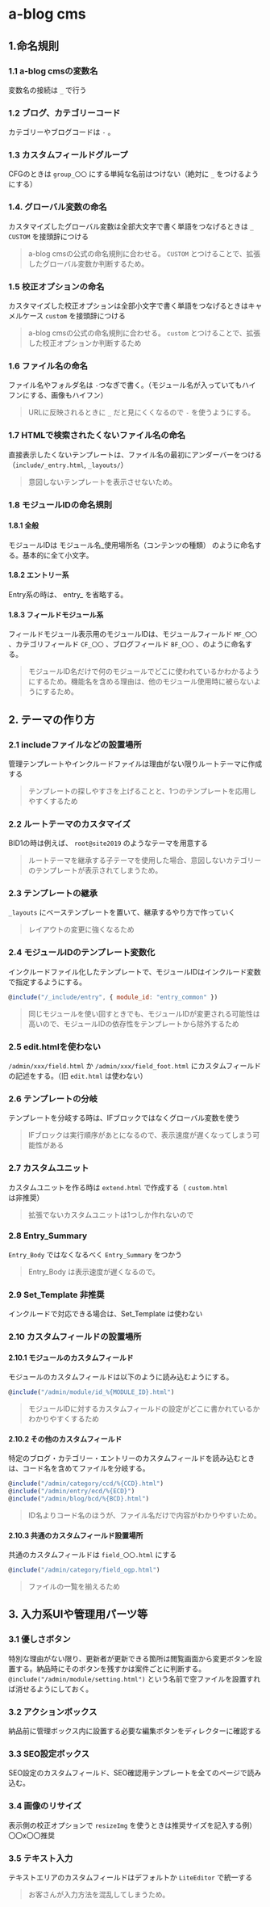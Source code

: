 # a-blog cms


## 1.命名規則

### 1.1 a-blog cmsの変数名
変数名の接続は `_` で行う
### 1.2 ブログ、カテゴリーコード
カテゴリーやブログコードは `-` 。
### 1.3 カスタムフィールドグループ
CFGのときは `group_〇〇` にする単純な名前はつけない（絶対に `_` をつけるようにする）
### 1.4. グローバル変数の命名
カスタマイズしたグローバル変数は全部大文字で書く単語をつなげるときは `_`  `CUSTOM` を接頭辞につける

> a-blog cmsの公式の命名規則に合わせる。 `CUSTOM` とつけることで、拡張したグローバル変数か判断するため。

### 1.5 校正オプションの命名

カスタマイズした校正オプションは全部小文字で書く単語をつなげるときはキャメルケース `custom` を接頭辞につける

> a-blog cmsの公式の命名規則に合わせる。 `custom` とつけることで、拡張した校正オプションか判断するため

### 1.6 ファイル名の命名

ファイル名やフォルダ名は `-`つなぎで書く。（モジュール名が入っていてもハイフンにする、画像もハイフン）

> URLに反映されるときに `_` だと見にくくなるので `-` を使うようにする。

### 1.7 HTMLで検索されたくないファイル名の命名

直接表示したくないテンプレートは、ファイル名の最初にアンダーバーをつける（`include/_entry.html`, `_layouts/`）

> 意図しないテンプレートを表示させないため。

### 1.8 モジュールIDの命名規則

#### 1.8.1 全般
モジュールIDは モジュール名_使用場所名（コンテンツの種類） のように命名する。基本的に全て小文字。
#### 1.8.2 エントリー系
Entry系の時は、 entry_ を省略する。
#### 1.8.3 フィールドモジュール系
フィールドモジュール表示用のモジュールIDは、モジュールフィールド `MF_〇〇` 、カテゴリフィールド `CF_〇〇` 、ブログフィールド `BF_〇〇` 、のように命名する。

> モジュールID名だけで何のモジュールでどこに使われているかわかるようにするため。機能名を含める理由は、他のモジュール使用時に被らないようにするため。


## 2. テーマの作り方

### 2.1 includeファイルなどの設置場所

管理テンプレートやインクルードファイルは理由がない限りルートテーマに作成する

> テンプレートの探しやすさを上げることと、1つのテンプレートを応用しやすくするため


### 2.2 ルートテーマのカスタマイズ
BID1の時は例えば、 `root@site2019` のようなテーマを用意する

> ルートテーマを継承する子テーマを使用した場合、意図しないカテゴリーのテンプレートが表示されてしまうため。

### 2.3 テンプレートの継承

`_layouts` にベーステンプレートを置いて、継承するやり方で作っていく

> レイアウトの変更に強くなるため

### 2.4 モジュールIDのテンプレート変数化

インクルードファイル化したテンプレートで、モジュールIDはインクルード変数で指定するようにする。

```js
@include("/_include/entry", { module_id: "entry_common" })
```

> 同じモジュールを使い回すときでも、モジュールIDが変更される可能性は高いので、モジュールIDの依存性をテンプレートから除外するため

### 2.5 edit.htmlを使わない

`/admin/xxx/field.html` か `/admin/xxx/field_foot.html` にカスタムフィールドの記述をする。（旧 `edit.html` は使わない）

### 2.6 テンプレートの分岐

テンプレートを分岐する時は、IFブロックではなくグローバル変数を使う

> IFブロックは実行順序があとになるので、表示速度が遅くなってしまう可能性がある


### 2.7 カスタムユニット

カスタムユニットを作る時は `extend.html` で作成する（ `custom.html` は非推奨）

> 拡張でないカスタムユニットは1つしか作れないので


### 2.8 Entry_Summary

`Entry_Body` ではなくなるべく `Entry_Summary` をつかう

> Entry_Body は表示速度が遅くなるので。

### 2.9 Set_Template 非推奨

インクルードで対応できる場合は、Set_Template は使わない

### 2.10 カスタムフィールドの設置場所

#### 2.10.1 モジュールのカスタムフィールド
モジュールのカスタムフィールドは以下のように読み込むようにする。

```js
@include("/admin/module/id_%{MODULE_ID}.html")
```

> モジュールIDに対するカスタムフィールドの設定がどこに書かれているかわかりやすくするため

#### 2.10.2 その他のカスタムフィールド

特定のブログ・カテゴリー・エントリーのカスタムフィールドを読み込むときは、コード名を含めてファイルを分岐する。

```js
@include("/admin/category/ccd/%{CCD}.html")
@include("/admin/entry/ecd/%{ECD}")
@include("/admin/blog/bcd/%{BCD}.html")
```

> ID名よりコード名のほうが、ファイル名だけで内容がわかりやすいため。


#### 2.10.3 共通のカスタムフィールド設置場所

共通のカスタムフィールドは `field_〇〇.html` にする

```js
@include("/admin/category/field_ogp.html")
```

> ファイルの一覧を揃えるため


## 3. 入力系UIや管理用パーツ等

### 3.1 優しさボタン

特別な理由がない限り、更新者が更新できる箇所は閲覧画面から変更ボタンを設置する。納品時にそのボタンを残すかは案件ごとに判断する。
`@include("/admin/module/setting.html")` という名前で空ファイルを設置すれば消せるようにしておく。

### 3.2 アクションボックス

納品前に管理ボックス内に設置する必要な編集ボタンをディレクターに確認する

### 3.3 SEO設定ボックス

SEO設定のカスタムフィールド、SEO確認用テンプレートを全てのページで読み込む。


### 3.4 画像のリサイズ

表示側の校正オプションで `resizeImg` を使うときは推奨サイズを記入する例）〇〇x〇〇推奨

### 3.5 テキスト入力

テキストエリアのカスタムフィールドはデフォルトか `LiteEditor` で統一する

> お客さんが入力方法を混乱してしまうため。